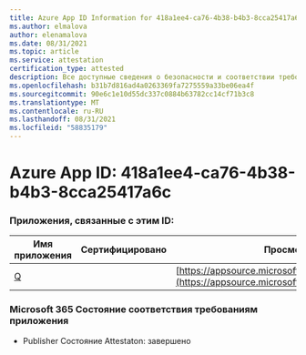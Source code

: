 ```yaml
---
title: Azure App ID Information for 418a1ee4-ca76-4b38-b4b3-8cca25417a6c
ms.author: elmalova
author: elenamalova
ms.date: 08/31/2021
ms.topic: article
ms.service: attestation
certification_type: attested
description: Все доступные сведения о безопасности и соответствии требованиям для 418a1ee4-ca76-4b38-b4b3-8cca25417a6c.
ms.openlocfilehash: b31b7d816ad4a0263369fa7275559a33be06ea4f
ms.sourcegitcommit: 90e6c1e10d55dc337c0884b63782cc14cf71b3c8
ms.translationtype: MT
ms.contentlocale: ru-RU
ms.lasthandoff: 08/31/2021
ms.locfileid: "58835179"
---
```

# <a name="azure-app-id-418a1ee4-ca76-4b38-b4b3-8cca25417a6c"></a>Azure App ID: 418a1ee4-ca76-4b38-b4b3-8cca25417a6c


### <a name="apps-associated-with-this-id"></a>Приложения, связанные с этим ID:
| **Имя приложения** | **Сертифицировано** | **Просмотр в AppSource** |
|--------------|---------------|-----------------------|
| [Q](https://docs.microsoft.com/microsoft-365-app-certification/forward/WA104381433) |  | [https://appsource.microsoft.com/product/office/WA104381433](https://appsource.microsoft.com/product/office/WA104381433) |

### <a name="microsoft-365-app-compliance-status"></a>Microsoft 365 Состояние соответствия требованиям приложения
- Publisher Состояние Attestaton: завершено
